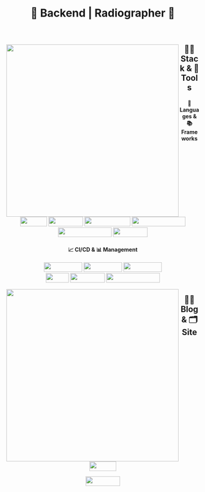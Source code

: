 <div align="center">

# 🌟 Backend | Radiographer 🌟
</div>
<br/>
<div align="center">
  <img align="left" width="450" src="http://mazassumnida.wtf/api/v2/generate_badge?boj=nyong9221"/>
  
## 👩‍🚀 Stack & 🚀 Tools
#### 📜 Languages & 📚 Frameworks
<img width="70" height="25" src="https://img.shields.io/badge/-Java-%23F08080?style=flat-square&logo=JAVA&logoColor=white"/></a> <img width="90" height="25" src="https://img.shields.io/badge/-Spring-%2332CD32?style=flat-square&logo=Spring&logoColor=white"/></a> <img width="120" height="25" src="https://img.shields.io/badge/-SpringBoot-%237CFC00?style=flat-square&logo=Springboot&logoColor=white"/></a> <img width="140" height="25" src="https://img.shields.io/badge/-SpringSecurity-brightgreen?style=flat-square&logo=Springsecurity&logoColor=white"/></a> 
<br/>
<img width="140" height="25" src="https://img.shields.io/badge/-React--Native-%231E90FF?style=flat-square&logo=react&logoColor=white"/></a> <img width="90" height="25" src="https://img.shields.io/badge/-Expo-%23696969?style=flat-square&logo=Expo&logoColor=white"/></a>

#### 📈 CI/CD & 📊 Management
<img width="100" height="25" src="https://img.shields.io/badge/-AWS%20EC2-%23FF4500?style=flat-square&logo=AmazonEC2&logoColor=white"/></a> <img width="100" height="25" src="https://img.shields.io/badge/-AWS%20S3-%2300CED1?style=flat-square&logo=AmazonS3&logoColor=white"/></a> <img width="100" height="25" src="https://img.shields.io/badge/-AWS%20RDS-%234169E1?style=flat-square&logo=AmazonRDS&logoColor=white"/></a>
<br/>
<img width="60" height="25" src="https://img.shields.io/badge/-Git-%239370DB?style=flat-square&logo=Git&logoColor=white"/></a> <img width="90" height="25" src="https://img.shields.io/badge/-GitHub-%234B0082?style=flat-square&logo=Github&logoColor=white"/></a> <img width="140" height="25" src="https://img.shields.io/badge/-GitHub%20Actions-%23191970?style=flat-square&logo=GithubActions&logoColor=white"/></a>
<br/>
</div>

<img align="left" width="450" src="https://github-readme-stats.vercel.app/api?username=pnuhct&show_icons=true&theme=tokyonight"/>
<div align="center">
  

## ✍🏻 Blog & 🗂 Site
<br/>
<div align="center">
<a href="https://radpro.tistory.com/"><img width="70" height="25" src="https://img.shields.io/badge/-Tstory-%23A0522D?style=flat-square&logo=tstory&logoColor=white"/></a>
  
<a href="https://www.notion.so/70c13d70d85c4c7e908819d4ecc18ff7"><img width="90" height="25" src="https://img.shields.io/badge/-Notion-%23FFF5EE?style=flat-square&logo=Notion&logoColor=white"/></a>
